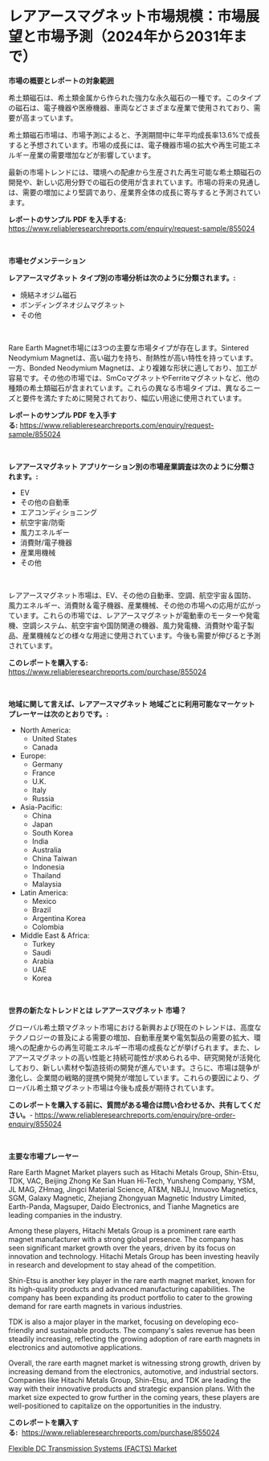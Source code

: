 <p><h1>レアアースマグネット市場規模：市場展望と市場予測（2024年から2031年まで）</h1></p><p><strong>市場の概要とレポートの対象範囲</strong></p>
<p><p>希土類磁石は、希土類金属から作られた強力な永久磁石の一種です。このタイプの磁石は、電子機器や医療機器、車両などさまざまな産業で使用されており、需要が高まっています。</p><p>希土類磁石市場は、市場予測によると、予測期間中に年平均成長率13.6%で成長すると予想されています。市場の成長には、電子機器市場の拡大や再生可能エネルギー産業の需要増加などが影響しています。</p><p>最新の市場トレンドには、環境への配慮から生産された再生可能な希土類磁石の開発や、新しい応用分野での磁石の使用が含まれています。市場の将来の見通しは、需要の増加により堅調であり、産業界全体の成長に寄与すると予測されています。</p></p>
<p><strong>レポートのサンプル PDF を入手する:</strong> <a href="https://www.reliableresearchreports.com/enquiry/request-sample/855024">https://www.reliableresearchreports.com/enquiry/request-sample/855024</a></p>
<p>&nbsp;</p>
<p><strong>市場セグメンテーション</strong></p>
<p><strong>レアアースマグネット タイプ別の市場分析は次のように分類されます。:</strong></p>
<p><ul><li>焼結ネオジム磁石</li><li>ボンディングネオジムマグネット</li><li>その他</li></ul></p>
<p>&nbsp;</p>
<p><p>Rare Earth Magnet市場には3つの主要な市場タイプが存在します。Sintered Neodymium Magnetは、高い磁力を持ち、耐熱性が高い特性を持っています。一方、Bonded Neodymium Magnetは、より複雑な形状に適しており、加工が容易です。その他の市場では、SmCoマグネットやFerriteマグネットなど、他の種類の希土類磁石が含まれています。これらの異なる市場タイプは、異なるニーズと要件を満たすために開発されており、幅広い用途に使用されています。</p></p>
<p><strong>レポートのサンプル PDF を入手する:</strong>&nbsp;<a href="https://www.reliableresearchreports.com/enquiry/request-sample/855024">https://www.reliableresearchreports.com/enquiry/request-sample/855024</a></p>
<p>&nbsp;</p>
<p><strong> レアアースマグネット アプリケーション別の市場産業調査は次のように分類されます。:</strong></p>
<p><ul><li>EV</li><li>その他の自動車</li><li>エアコンディショニング</li><li>航空宇宙/防衛</li><li>風力エネルギー</li><li>消費財/電子機器</li><li>産業用機械</li><li>その他</li></ul></p>
<p>&nbsp;</p>
<p><p>レアアースマグネット市場は、EV、その他の自動車、空調、航空宇宙＆国防、風力エネルギー、消費財＆電子機器、産業機械、その他の市場への応用が広がっています。これらの市場では、レアアースマグネットが電動車のモーターや発電機、空調システム、航空宇宙や国防関連の機器、風力発電機、消費財や電子製品、産業機械などの様々な用途に使用されています。今後も需要が伸びると予測されています。</p></p>
<p><strong>このレポートを購入する:</strong>&nbsp; <a href="https://www.reliableresearchreports.com/purchase/855024">https://www.reliableresearchreports.com/purchase/855024</a></p>
<p>&nbsp;</p>
<p><strong>地域に関して言えば、レアアースマグネット 地域ごとに利用可能なマーケットプレーヤーは次のとおりです。:</strong></p>
<p><ul>
    <li>
        North America:
        <ul>
            <li>United States</li>
            <li>Canada</li>
        </ul>
    </li>
    <li>
        Europe:
        <ul>
            <li>Germany</li>
            <li>France</li>
            <li>U.K.</li>
            <li>Italy</li>
            <li>Russia</li>
        </ul>
    </li>
    <li>
        Asia-Pacific:
        <ul>
            <li>China</li>
            <li>Japan</li>
            <li>South Korea</li>
            <li>India</li>
            <li>Australia</li>
            <li>China Taiwan</li>
            <li>Indonesia</li>
            <li>Thailand</li>
            <li>Malaysia</li>
        </ul>
    </li>
    <li>
        Latin America:
        <ul>
            <li>Mexico</li>
            <li>Brazil</li>
            <li>Argentina Korea</li>
            <li>Colombia</li>
        </ul>
    </li>
    <li>
        Middle East & Africa:
        <ul>
            <li>Turkey</li>
            <li>Saudi</li>
            <li>Arabia</li>
            <li>UAE</li>
            <li>Korea</li>
        </ul>
    </li>
    </ul></p>
<p>&nbsp;</p>
<p><strong>世界の新たなトレンドとは レアアースマグネット 市場？</strong></p>
<p><p>グローバル希土類マグネット市場における新興および現在のトレンドは、高度なテクノロジーの普及による需要の増加、自動車産業や電気製品の需要の拡大、環境への配慮からの再生可能エネルギー市場の成長などが挙げられます。また、レアアースマグネットの高い性能と持続可能性が求められる中、研究開発が活発化しており、新しい素材や製造技術の開発が進んでいます。さらに、市場は競争が激化し、企業間の戦略的提携や開発が増加しています。これらの要因により、グローバル希土類マグネット市場は今後も成長が期待されています。</p></p>
<p><strong>このレポートを購入する前に、質問がある場合は問い合わせるか、共有してください。</strong>- <a href="https://www.reliableresearchreports.com/enquiry/pre-order-enquiry/855024">https://www.reliableresearchreports.com/enquiry/pre-order-enquiry/855024</a></p>
<p>&nbsp;</p>
<p><strong>主要な市場プレーヤー</strong></p>
<p><p>Rare Earth Magnet Market players such as Hitachi Metals Group, Shin-Etsu, TDK, VAC, Beijing Zhong Ke San Huan Hi-Tech, Yunsheng Company, YSM, JL MAG, ZHmag, Jingci Material Science, AT&M, NBJJ, Innuovo Magnetics, SGM, Galaxy Magnetic, Zhejiang Zhongyuan Magnetic Industry Limited, Earth-Panda, Magsuper, Daido Electronics, and Tianhe Magnetics are leading companies in the industry.</p><p>Among these players, Hitachi Metals Group is a prominent rare earth magnet manufacturer with a strong global presence. The company has seen significant market growth over the years, driven by its focus on innovation and technology. Hitachi Metals Group has been investing heavily in research and development to stay ahead of the competition.</p><p>Shin-Etsu is another key player in the rare earth magnet market, known for its high-quality products and advanced manufacturing capabilities. The company has been expanding its product portfolio to cater to the growing demand for rare earth magnets in various industries.</p><p>TDK is also a major player in the market, focusing on developing eco-friendly and sustainable products. The company's sales revenue has been steadily increasing, reflecting the growing adoption of rare earth magnets in electronics and automotive applications.</p><p>Overall, the rare earth magnet market is witnessing strong growth, driven by increasing demand from the electronics, automotive, and industrial sectors. Companies like Hitachi Metals Group, Shin-Etsu, and TDK are leading the way with their innovative products and strategic expansion plans. With the market size expected to grow further in the coming years, these players are well-positioned to capitalize on the opportunities in the industry.</p></p>
<p><strong>このレポートを購入する:</strong>&nbsp;&nbsp;<a href="https://www.reliableresearchreports.com/purchase/855024">https://www.reliableresearchreports.com/purchase/855024</a></p>
<p><p><a href="https://github.com/brentleyjimmiealvaradoz4l1rea/Market-Research-Report-List-1/blob/main/flexible-dc-transmission-systems-facts-market.md">Flexible DC Transmission Systems (FACTS) Market</a></p></p>